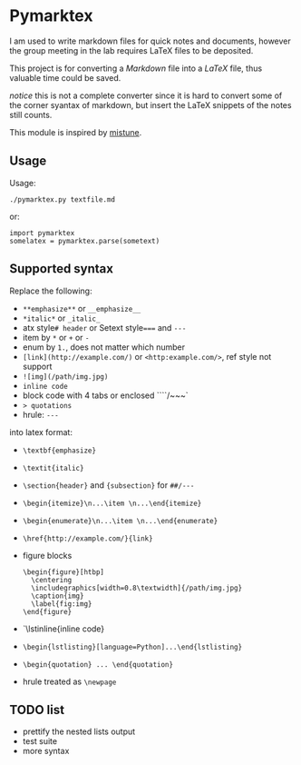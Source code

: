 # Pymarktex

I am used to write markdown files for quick notes and documents, however the group meeting in the lab requires LaTeX files to be deposited.

This project is for converting a *Markdown* file into a *LaTeX* file, thus valuable time could be saved.

*notice*
this is not a complete converter since it is hard to convert some of the corner syantax of markdown, but insert the LaTeX snippets of the notes still counts.

This module is inspired by [mistune](http://mistune.readthedocs.org/).

## Usage
Usage:

    ./pymarktex.py textfile.md

or:

    import pymarktex
    somelatex = pymarktex.parse(sometext)

## Supported syntax
Replace the following:

- `**emphasize**` or `__emphasize__`
- `*italic*` or `_italic_`
- atx style`# header` or Setext style`===` and `---`
- item by `*` or `+` or `-`
- enum by `1.`, does not matter which number
- `[link](http://example.com/)` or `<http:example.com/>`, ref style not support
- `![img](/path/img.jpg)`
- `inline code`
- block code with 4 tabs or enclosed ````/~~~`
- `> quotations`
- hrule: `---`

into latex format:

- `\textbf{emphasize}`
- `\textit{italic}`
- `\section{header}` and `{subsection}` for `##/---`
- `\begin{itemize}\n...\item \n...\end{itemize}`
- `\begin{enumerate}\n...\item \n...\end{enumerate}`
- `\href{http://example.com/}{link}`
- figure blocks

    ```
    \begin{figure}[htbp]
      \centering
      \includegraphics[width=0.8\textwidth]{/path/img.jpg}
      \caption{img}
      \label{fig:img}
    \end{figure}
    ```

- `\lstinline{inline code}
- `\begin{lstlisting}[language=Python]...\end{lstlisting}`
- `\begin{quotation} ... \end{quotation}`
- hrule treated as `\newpage`

## TODO list
- prettify the nested lists output
- test suite
- more syntax
